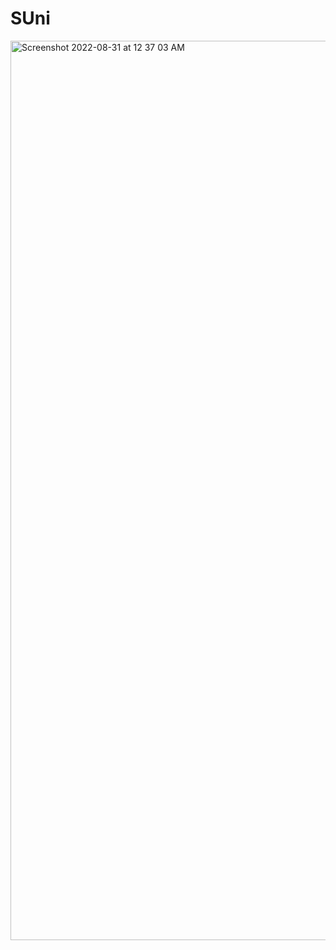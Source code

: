 # SUni
<img width="1439" alt="Screenshot 2022-08-31 at 12 37 03 AM" src="https://user-images.githubusercontent.com/91729206/187522277-1ca2a205-e6af-4cdc-b43f-b52c64cec226.png">
